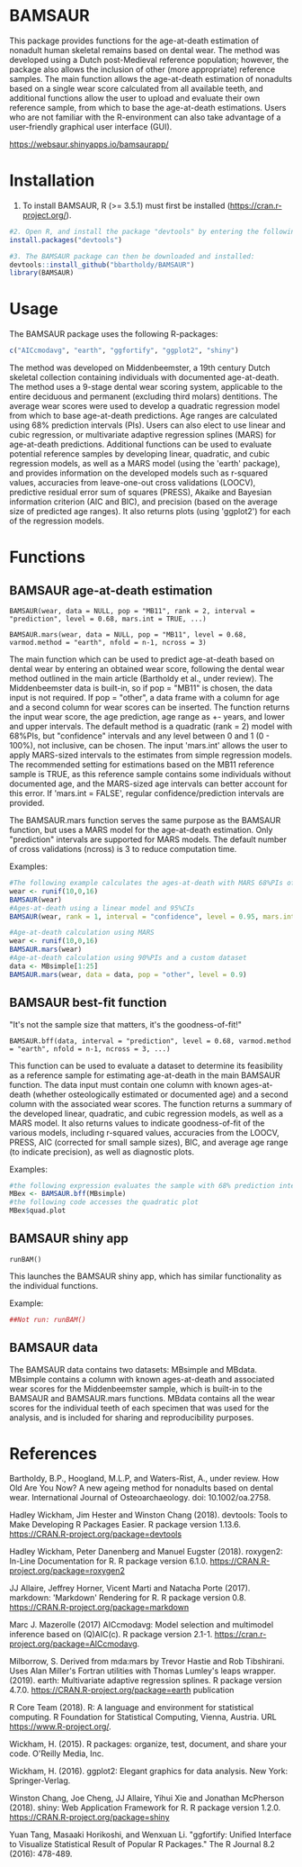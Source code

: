 # BAMSAUR

This package provides functions for the age-at-death estimation of nonadult human skeletal remains based on dental wear. The method was developed using a Dutch post-Medieval reference population; however, the package also allows the inclusion of other (more appropriate) reference samples. The main function allows the age-at-death estimation of nonadults based on a single wear score calculated from all available teeth, and additional functions allow the user to upload and evaluate their own reference sample, from which to base the age-at-death estimations.
Users who are not familiar with the R-environment can also take advantage of a user-friendly graphical user interface (GUI).

https://websaur.shinyapps.io/bamsaurapp/

# Installation

1. To install BAMSAUR, R (>= 3.5.1) must first be installed (https://cran.r-project.org/).

```r
#2. Open R, and install the package "devtools" by entering the following into the R-console:
install.packages("devtools")

#3. The BAMSAUR package can then be downloaded and installed:
devtools::install_github("bbartholdy/BAMSAUR")
library(BAMSAUR)
```

# Usage

The BAMSAUR package uses the following R-packages:

```r
c("AICcmodavg", "earth", "ggfortify", "ggplot2", "shiny")
```

The method was developed on Middenbeemster, a 19th century Dutch skeletal collection containing individuals with documented age-at-death. The method uses a 9-stage dental wear scoring system, applicable to the entire deciduous and permanent (excluding third molars) dentitions. The average wear scores were used to develop a quadratic regression model from which to base age-at-death predictions. Age ranges are calculated using 68% prediction intervals (PIs). Users can also elect to use linear and cubic regression, or multivariate adaptive regression splines (MARS) for age-at-death predictions. Additional functions can be used to evaluate potential reference samples by developing linear, quadratic, and cubic regression models, as well as a MARS model (using the 'earth' package), and provides information on the developed models such as r-squared values, accuracies from leave-one-out cross validations (LOOCV), predictive residual error sum of squares (PRESS), Akaike and Bayesian information criterion (AIC and BIC), and precision (based on the average size of predicted age ranges). It also returns plots (using 'ggplot2') for each of the regression models.

# Functions

## BAMSAUR age-at-death estimation

`BAMSAUR(wear, data = NULL, pop = "MB11", rank = 2, interval = "prediction", level = 0.68, mars.int = TRUE, ...)`

`BAMSAUR.mars(wear, data = NULL, pop = "MB11", level = 0.68, varmod.method = "earth", nfold = n-1, ncross = 3)`

The main function which can be used to predict age-at-death based on dental wear by entering an obtained wear score, following the dental wear method outlined in the main article (Bartholdy et al., under review). The Middenbeemster data is built-in, so if pop = "MB11" is chosen, the data input is not required. If pop = "other", a data frame with a column for age and a second column for wear scores can be inserted. The function returns the input wear score, the age prediction, age range as +- years, and lower and upper intervals. The default method is a quadratic (rank = 2) model with 68%PIs, but "confidence" intervals and any level between 0 and 1 (0 - 100%), not inclusive, can be chosen. The input 'mars.int' allows the user to apply MARS-sized intervals to the estimates from simple regression models. The recommended setting for estimations based on the MB11 reference sample is TRUE, as this reference sample contains some individuals without documented age, and the MARS-sized age intervals can better account for this error. If 'mars.int = FALSE', regular confidence/prediction intervals are provided.

The BAMSAUR.mars function serves the same purpose as the BAMSAUR function, but uses a MARS model for the age-at-death estimation. Only "prediction" intervals are supported for MARS models. The default number of cross validations (ncross) is 3 to reduce computation time.

Examples:

```r
#The following example calculates the ages-at-death with MARS 68%PIs of 10 random wear scores
wear <- runif(10,0,16)
BAMSAUR(wear)
#Ages-at-death using a linear model and 95%CIs
BAMSAUR(wear, rank = 1, interval = "confidence", level = 0.95, mars.int = F)

#Age-at-death calculation using MARS
wear <- runif(10,0,16)
BAMSAUR.mars(wear)
#Age-at-death calculation using 90%PIs and a custom dataset
data <- MBsimple[1:25]
BAMSAUR.mars(wear, data = data, pop = "other", level = 0.9)
```

## BAMSAUR best-fit function

"It's not the sample size that matters, it's the goodness-of-fit!"

`BAMSAUR.bff(data, interval = "prediction", level = 0.68, varmod.method = "earth", nfold = n-1, ncross = 3, ...)`

This function can be used to evaluate a dataset to determine its feasibility as a reference sample for estimating age-at-death in the main BAMSAUR function. The data input must contain one column with known ages-at-death (whether osteologically estimated or documented age) and a second column with the associated wear scores. The function returns a summary of the developed linear, quadratic, and cubic regression models, as well as a MARS model. It also returns values to indicate goodness-of-fit of the various models, including r-squared values, accuracies from the LOOCV, PRESS, AIC (corrected for small sample sizes), BIC, and average age range (to indicate precision), as well as diagnostic plots.

Examples:

```r
#the following expression evaluates the sample with 68% prediction intervals as age ranges
MBex <- BAMSAUR.bff(MBsimple)
#the following code accesses the quadratic plot
MBex$quad.plot
```

## BAMSAUR shiny app

`runBAM()`

This launches the BAMSAUR shiny app, which has similar functionality as the individual functions.


Example:
```r
##Not run: runBAM()
```

## BAMSAUR data

The BAMSAUR data contains two datasets: MBsimple and MBdata. MBsimple contains a column with known ages-at-death and associated wear scores for the Middenbeemster sample, which is built-in to the BAMSAUR and BAMSAUR.mars functions.
MBdata contains all the wear scores for the individual teeth of each specimen that was used for the analysis, and is included for sharing and reproducibility purposes.

# References

Bartholdy, B.P., Hoogland, M.L.P, and Waters-Rist, A., under review. How Old Are You Now? A new ageing method for nonadults based on dental wear. International Journal of Osteoarchaeology. doi: 10.1002/oa.2758.

Hadley Wickham, Jim Hester and Winston Chang (2018). devtools: Tools to Make Developing R Packages Easier. R package version 1.13.6. https://CRAN.R-project.org/package=devtools

Hadley Wickham, Peter Danenberg and Manuel Eugster (2018). roxygen2: In-Line Documentation for R. R package version 6.1.0. https://CRAN.R-project.org/package=roxygen2

JJ Allaire, Jeffrey Horner, Vicent Marti and Natacha Porte (2017). markdown: 'Markdown' Rendering for R. R package version 0.8. https://CRAN.R-project.org/package=markdown

Marc J. Mazerolle (2017) AICcmodavg: Model selection and multimodel inference based on (Q)AIC(c). R package version 2.1-1. https://cran.r-project.org/package=AICcmodavg.

Milborrow, S. Derived from mda:mars by Trevor Hastie and Rob Tibshirani. Uses Alan Miller's Fortran utilities with Thomas Lumley's leaps wrapper. (2019). earth: Multivariate adaptive regression splines. R package version 4.7.0. https://CRAN.R-project.org/package=earth
publication

R Core Team (2018). R: A language and environment for statistical computing. R Foundation for Statistical Computing, Vienna, Austria. URL https://www.R-project.org/.

Wickham, H. (2015). R packages: organize, test, document, and share your code. O'Reilly Media, Inc.

Wickham, H. (2016). ggplot2: Elegant graphics for data analysis. New York: Springer-Verlag.

Winston Chang, Joe Cheng, JJ Allaire, Yihui Xie and Jonathan McPherson (2018). shiny: Web Application Framework for R. R package version 1.2.0. https://CRAN.R-project.org/package=shiny

Yuan Tang, Masaaki Horikoshi, and Wenxuan Li. "ggfortify: Unified Interface to Visualize Statistical Result of Popular R Packages." The R Journal 8.2 (2016): 478-489.
